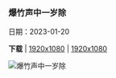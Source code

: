 ### 爆竹声中一岁除

日期：2023-01-20

**下载**  |  [1920x1080](https://cn.bing.com/th?id=OHR.ChineseNewYearEve2023_ZH-CN7188893388_1920x1080.jpg)  |  [1920x1080](https://cn.bing.com/th?id=OHR.ChineseNewYearEve2023_ZH-CN7188893388_UHD.jpg)

![爆竹声中一岁除](https://cn.bing.com/th?id=OHR.ChineseNewYearEve2023_ZH-CN7188893388_1920x1080.jpg "除夕夜的中国新年灯笼 (© Toa55/Getty Images)")

